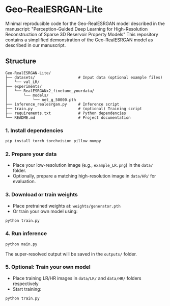 # Geo-RealESRGAN-Lite

Minimal reproducible code for the Geo-RealESRGAN model described in the manuscript:
"Perception-Guided Deep Learning for High-Resolution Reconstruction of Sparse 3D Reservoir Property Models"
This repository contains a simplified demonstration of the Geo-RealESRGAN model as described in our manuscript.


## Structure
```
Geo-RealESRGAN-Lite/
├── datasets/                   # Input data (optional example files)
│   └── val_LR/
├── experiments/
│   └── RealESRGANx2_finetune_yourdata/
│       └── models/
│           └── net_g_50000.pth
├── inference_realesrgan.py     # Inference script
├── train.py                    # (optional) Training script
├── requirements.txt            # Python dependencies
└── README.md                   # Project documentation
```

### 1. Install dependencies
```bash
pip install torch torchvision pillow numpy
```

### 2. Prepare your data
- Place your low-resolution image (e.g., `example_LR.png`) in the `data/` folder.
- Optionally, prepare a matching high-resolution image in `data/HR/` for evaluation.

### 3. Download or train weights
- Place pretrained weights at: `weights/generator.pth`
- Or train your own model using:
```bash
python train.py
```

### 4. Run inference
```bash
python main.py
```
The super-resolved output will be saved in the `outputs/` folder.

### 5. Optional: Train your own model
- Place training LR/HR images in `data/LR/` and `data/HR/` folders respectively
- Start training:
```bash
python train.py
```
